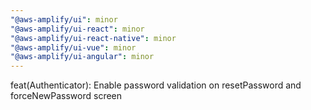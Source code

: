 ```yaml
---
"@aws-amplify/ui": minor
"@aws-amplify/ui-react": minor
"@aws-amplify/ui-react-native": minor
"@aws-amplify/ui-vue": minor
"@aws-amplify/ui-angular": minor
---
```


feat(Authenticator): Enable password validation on resetPassword and forceNewPassword screen

